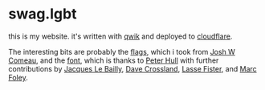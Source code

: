 # swag.lgbt

this is my website. it's written with [qwik](https://qwik.builder.io) and deployed to [cloudflare](https://pages.cloudflare.com/).

The interesting bits are probably the [flags](src/components/flag/flags), which i took from [Josh W Comeau](https://www.joshwcomeau.com/animation/pride-flags/), and the [font](https://github.com/phoikoi/VT323), which is thanks to [Peter Hull](https://github.com/phoikoi) with further contributions by [Jacques Le Bailly](https://github.com/Fonthausen), [Dave Crossland](https://github.com/davelab6), [Lasse Fister](https://github.com/graphicore), and [Marc Foley](https://github.com/m4rc1e).
